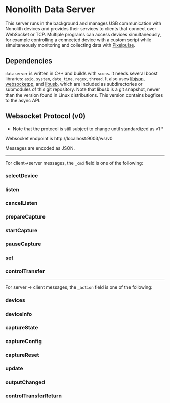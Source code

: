 Nonolith Data Server
====================

This server runs in the background and manages USB communication with Nonolith
devices and provides their services to clients that connect over WebSocket or
TCP. Multiple programs can access devices simultaneously, for example
controlling a connected device with a custom script while simultaneously
monitoring and collecting data with
[Pixelpulse](http://nonolithlabs.com/pixelpulse). 

Dependencies
------------

`dataserver` is written in C++ and builds with `scons`. It needs several
boost libraries: `asio`, `system`, `date_time`, `regex`, `thread`. It also uses 
[libjson](http://sourceforge.net/projects/libjson/),
[websocketpp](https://github.com/zaphoyd/websocketpp), and
[libusb](http://libusb.sourceforge.net/api-1.0/index.html), which are included
as subdirectories or submodules of this git repository. Note that libusb is a
git snapshot, newer than the version found in Linux distributions. This version
contains bugfixes to the async API.

Websocket Protocol (v0)
-----------------------

* Note that the protocol is still subject to change until standardized as v1 *

Websocket endpoint is http://localhost:9003/ws/v0

Messages are encoded as JSON.

- - -

For client->server messages, the `_cmd` field is one of the following:

### selectDevice

### listen

### cancelListen

### prepareCapture

### startCapture

### pauseCapture

### set

### controlTransfer

- - -

For server -> client messages, the `_action` field is one of the following:

### devices

### deviceInfo

### captureState

### captureConfig

### captureReset

### update

### outputChanged

### controlTransferReturn


